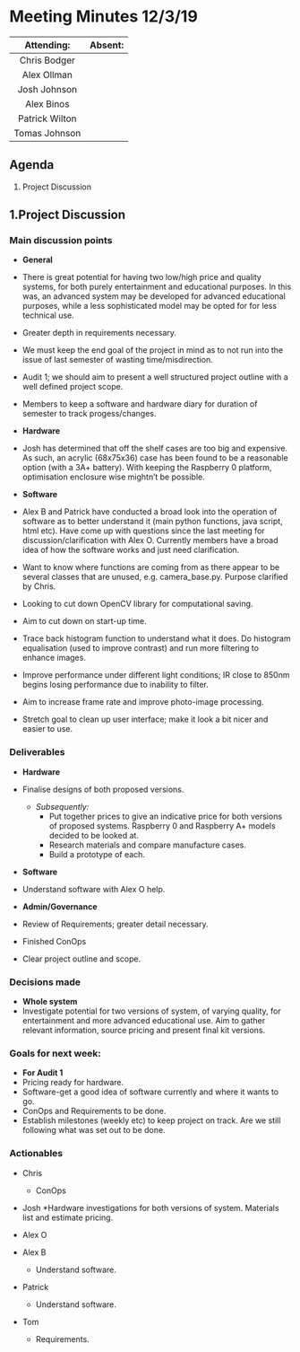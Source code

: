 # Meeting Minutes 12/3/19

|Attending:|Absent:|
|:---:|:----:|
|Chris Bodger||
|Alex Ollman||
|Josh Johnson||
|Alex Binos||
|Patrick Wilton||
|Tomas Johnson||

## Agenda
1. Project Discussion

## 1.Project Discussion


### Main discussion points
* **General**
* There is great potential for having two low/high price and quality systems, for both purely entertainment and educational purposes. In this was, an advanced system may be developed for advanced educational purposes, while a less sophisticated model may be opted for for less technical use.
* Greater depth in requirements necessary.
* We must keep the end goal of the project in mind as to not run into the issue of last semester of wasting time/misdirection.
* Audit 1; we should aim to present a well structured project outline with a well defined project scope.
* Members to keep a software and hardware diary for duration of semester to track progess/changes.

* **Hardware**
* Josh has determined that off the shelf cases are too big and expensive. As such, an acrylic (68x75x36) case has been found to be a reasonable option (with a 3A+ battery). With keeping the Raspberry 0 platform, optimisation enclosure wise mightn’t be possible.

* **Software**
* Alex B and Patrick have conducted a broad look into the operation of software as to better understand it (main python functions, java script, html etc). Have come up with questions since the last meeting for discussion/clarification with Alex O. Currently members have a broad idea of how the software works and just need clarification.
* Want to know where functions are coming from as there appear to be several classes that are unused, e.g. camera_base.py. Purpose clarified by Chris.
* Looking to cut down OpenCV library for computational saving. 
* Aim to cut down on start-up time.
* Trace back histogram function to understand what it does. Do histogram equalisation (used to improve contrast) and run more filtering to enhance images.
* Improve performance under different light conditions; IR close to 850nm begins losing performance due to inability to filter.
* Aim to increase frame rate and improve photo-image processing.
* Stretch goal to clean up user interface; make it look a bit nicer and easier to use.

### Deliverables
* **Hardware**
* Finalise designs of both proposed versions.

  * *Subsequently:*
    * Put together prices to give an indicative price for both versions of proposed systems. Raspberry 0 and Raspberry A+ models decided to be looked at.
    * Research materials and compare manufacture cases. 
    * Build a prototype of each.

* **Software**
* Understand software with Alex O help.

* **Admin/Governance**
* Review of Requirements; greater detail necessary.
* Finished ConOps
* Clear project outline and scope.

### Decisions made
* **Whole system**
* Investigate potential for two versions of system, of varying quality, for entertainment and more advanced educational use. Aim to gather relevant information, source pricing and present final kit versions.

### Goals for next week:
* **For Audit 1**
* Pricing ready for hardware.
* Software-get a good idea of software currently and where it wants to go.
* ConOps and Requirements to be done.
* Establish milestones (weekly etc) to keep project on track. Are we still following what was set out to be done.

### Actionables
* Chris
  * ConOps
* Josh
  *Hardware investigations for both versions of system. Materials list and estimate pricing.
* Alex O

* Alex B
  * Understand software.
* Patrick
  * Understand software.
* Tom
  * Requirements.
